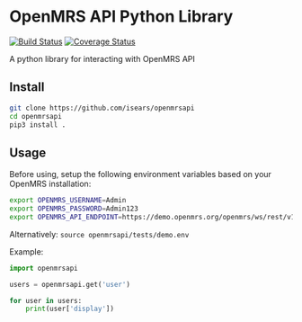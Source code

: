# OpenMRS API Python Library

[![Build Status](https://travis-ci.org/isears/openmrsapi.svg?branch=master)](https://travis-ci.org/isears/openmrsapi)
[![Coverage Status](https://coveralls.io/repos/github/isears/openmrsapi/badge.svg?branch=master)](https://coveralls.io/github/isears/openmrsapi?branch=master)

A python library for interacting with OpenMRS API

## Install

```bash
git clone https://github.com/isears/openmrsapi
cd openmrsapi
pip3 install .
```

## Usage

Before using, setup the following environment variables based on your OpenMRS installation:

```bash
export OPENMRS_USERNAME=Admin
export OPENMRS_PASSWORD=Admin123
export OPENMRS_API_ENDPOINT=https://demo.openmrs.org/openmrs/ws/rest/v1/
```

Alternatively: `source openmrsapi/tests/demo.env`

Example:

```python
import openmrsapi

users = openmrsapi.get('user')

for user in users:
    print(user['display'])
```